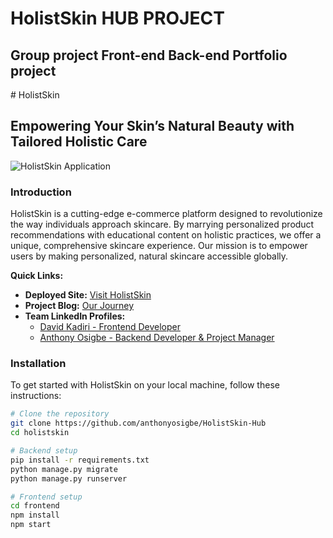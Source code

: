 <h1>HolistSkin HUB PROJECT</h1>
<h2>Group project Front-end Back-end Portfolio project</h2>
# HolistSkin

## Empowering Your Skin’s Natural Beauty with Tailored Holistic Care

![HolistSkin Application](insert-link-to-app-screenshot-here)

### Introduction

HolistSkin is a cutting-edge e-commerce platform designed to revolutionize the way individuals approach skincare. By marrying personalized product recommendations with educational content on holistic practices, we offer a unique, comprehensive skincare experience. Our mission is to empower users by making personalized, natural skincare accessible globally.

**Quick Links:**
- **Deployed Site:** [Visit HolistSkin](#)
- **Project Blog:** [Our Journey](#)
- **Team LinkedIn Profiles:**
  - [David Kadiri - Frontend Developer](#)
  - [Anthony Osigbe - Backend Developer & Project Manager](#)

### Installation

To get started with HolistSkin on your local machine, follow these instructions:

```bash
# Clone the repository
git clone https://github.com/anthonyosigbe/HolistSkin-Hub
cd holistskin

# Backend setup
pip install -r requirements.txt
python manage.py migrate
python manage.py runserver

# Frontend setup
cd frontend
npm install
npm start
